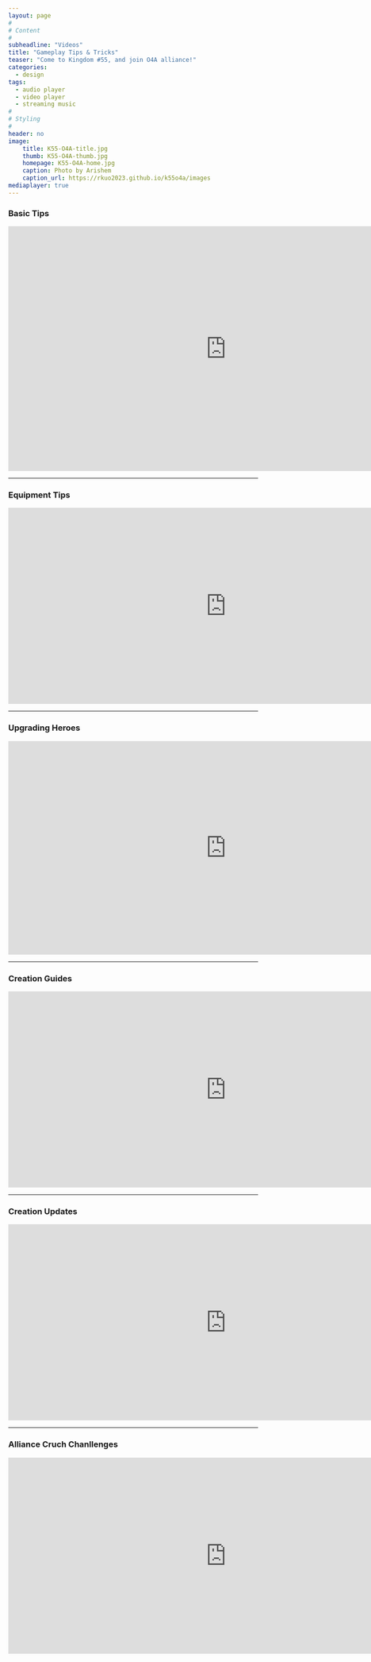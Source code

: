 ```yaml
---
layout: page
#
# Content
#
subheadline: "Videos"
title: "Gameplay Tips & Tricks"
teaser: "Come to Kingdom #55, and join O4A alliance!"
categories:
  - design
tags:
  - audio player
  - video player
  - streaming music
#
# Styling
#
header: no
image:
    title: K55-O4A-title.jpg
    thumb: K55-O4A-thumb.jpg
    homepage: K55-O4A-home.jpg
    caption: Photo by Arishem
    caption_url: https://rkuo2023.github.io/k55o4a/images
mediaplayer: true
---
```

### Basic Tips
<iframe width="877" height="493" src="https://www.youtube.com/embed/bMkINbwzslw" title="Misty Continent: Cursed Island Tips" frameborder="0" allow="accelerometer; autoplay; clipboard-write; encrypted-media; gyroscope; picture-in-picture; web-share" allowfullscreen></iframe>

---
### Equipment Tips
<iframe width="877" height="395" src="https://www.youtube.com/embed/8QWXXKpXC34" title="Equipment ~ How do I craft and enhance gear and where do I find materials? - Misty Continent" frameborder="0" allow="accelerometer; autoplay; clipboard-write; encrypted-media; gyroscope; picture-in-picture; web-share" allowfullscreen></iframe>

---
### Upgrading Heroes
<iframe width="877" height="430" src="https://www.youtube.com/embed/myh7VmjTDms" title="Misty Continent - upgrading Heroes" frameborder="0" allow="accelerometer; autoplay; clipboard-write; encrypted-media; gyroscope; picture-in-picture; web-share" allowfullscreen></iframe>

---
### Creation Guides
<iframe width="877" height="395" src="https://www.youtube.com/embed/ASKYAxt_dyU" title="Creation Guide #mistycontinent #mc #Stormshot" frameborder="0" allow="accelerometer; autoplay; clipboard-write; encrypted-media; gyroscope; picture-in-picture; web-share" allowfullscreen></iframe>

---
### Creation Updates
<iframe width="877" height="395" src="https://www.youtube.com/embed/BcXQaf2tkf0" title="Creation Update Level 6-10 - Misty Continent" frameborder="0" allow="accelerometer; autoplay; clipboard-write; encrypted-media; gyroscope; picture-in-picture; web-share" allowfullscreen></iframe>

---
### Alliance Cruch Chanllenges
<iframe width="877" height="395" src="https://www.youtube.com/embed/SlzqhBIAh9Q" title="Alliance Crunch Challenges Screen Explained - Misty Continent" frameborder="0" allow="accelerometer; autoplay; clipboard-write; encrypted-media; gyroscope; picture-in-picture; web-share" allowfullscreen></iframe>

<br>
<br>
